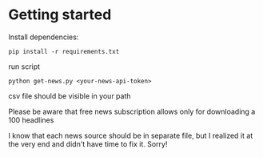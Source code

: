 # Getting started
Install dependencies:
```
pip install -r requirements.txt
```
run script
```
python get-news.py <your-news-api-token>
```
csv file should be visible in your path

Please be aware that free news subscription allows only for downloading a 100 headlines

I know that each news source should be in separate file, but I realized it at the very end and didn't have time to fix it. Sorry!